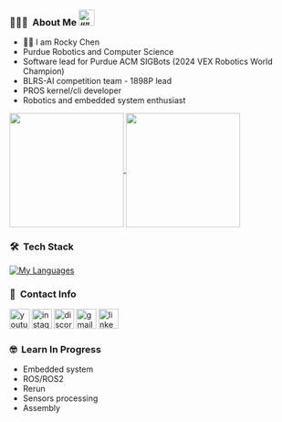 
### 👨🏻‍💻 &nbsp;About Me <img src="https://user-images.githubusercontent.com/101498190/230772337-a8d01246-3361-471e-afe5-b4ca55e9e95b.gif" alt= “” width="28" height="28">
- ✋🏻 I am Rocky Chen
- Purdue Robotics and Computer Science
- Software lead for Purdue ACM SIGBots (2024 VEX Robotics World Champion)
- BLRS-AI competition team - 1898P lead
- PROS kernel/cli developer
- Robotics and embedded system enthusiast
<a href="https://github.com/anuraghazra/github-readme-stats">
  <img height=200 align="center" src="https://github-readme-stats.vercel.app/api/?username=Rocky14683&count_private=true&theme=radical&rank_icon=github" />
</a>
<a href="https://github.com/anuraghazra/github-readme-stats">
  <img height=200 align="center" src="https://github-readme-stats.vercel.app/api/top-langs/?username=Rocky14683&size_weight=0.4&count_weight=0.6&hide=Makefile,Tex,CSS,Javascript,SCSS,jupyter%20notebook,CMake,Common%20Lisp&layout=compact&theme=radical" />
</a>

### 🛠 &nbsp;Tech Stack
[![My Languages](https://skillicons.dev/icons?i=c,cpp,rust,python,java)](https://skillicons.dev)

### 🤝 &nbsp;Contact Info

<div align="left">
  <a href="https://www.youtube.com/channel/UC1zfVYzOzsdLhLNWwKJjavg" target="_blank">
    <img src="https://img.shields.io/static/v1?message=Youtube&logo=youtube&label=&color=FF0000&logoColor=white&labelColor=&style=for-the-badge" height="35" alt="youtube logo"  /></a>
  <a href="https://www.instagram.com/rocky_shinggg/" target="_blank">
    <img src="https://img.shields.io/static/v1?message=Instagram&logo=instagram&label=&color=E4405F&logoColor=white&labelColor=&style=for-the-badge" height="35" alt="instagram logo"  /></a>
  <a href="https://discordapp.com/users/rocky_shinggg" target="_blank">
    <img src="https://img.shields.io/static/v1?message=Discord&logo=discord&label=&color=7289DA&logoColor=white&labelColor=&style=for-the-badge" height="35" alt="discord logo"  /></a>
  <a href="rocky10208@gmail.com" target="_blank">
    <img src="https://img.shields.io/static/v1?message=Gmail&logo=gmail&label=&color=D14836&logoColor=white&labelColor=&style=for-the-badge" height="35" alt="gmail logo"  /></a>
  <a href="https://www.linkedin.com/in/yu-shing-chen" target="_blank">
    <img src="https://img.shields.io/static/v1?message=LinkedIn&logo=linkedin&label=&color=0077B5&logoColor=white&labelColor=&style=for-the-badge" height="35" alt="linkedin logo"  /></a>
</div>

### 🤓 &nbsp;Learn In Progress

- Embedded system
- ROS/ROS2
- Rerun
- Sensors processing
- Assembly
